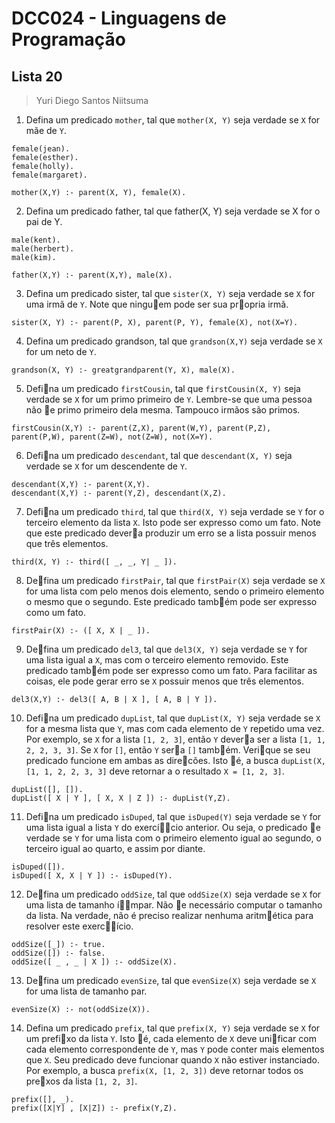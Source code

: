 # DCC024 - Linguagens de Programação
## Lista 20

> Yuri Diego Santos Niitsuma

1. Defina um predicado `mother`, tal que `mother(X, Y)` seja verdade se `X` for mãe de `Y`.

```
female(jean).
female(esther).
female(holly).
female(margaret).

mother(X,Y) :- parent(X, Y), female(X).
```

2. Defina um predicado father, tal que father(X, Y) seja verdade se X for o pai de Y.

```
male(kent).
male(herbert).
male(kim).

father(X,Y) :- parent(X,Y), male(X).
```

3. Defina um predicado sister, tal que `sister(X, Y)` seja verdade se `X` for uma irmã de `Y`. Note que ninguem pode ser sua propria irmã.

```
sister(X, Y) :- parent(P, X), parent(P, Y), female(X), not(X=Y).
```

4. Defina um predicado grandson, tal que `grandson(X,Y)` seja verdade se `X` for um neto
de `Y`.

```
grandson(X, Y) :- greatgrandparent(Y, X), male(X).
```
5. Defina um predicado `firstCousin`, tal que `firstCousin(X, Y)` seja verdade se `X` for um primo primeiro de `Y`. Lembre-se que uma pessoa não e primo primeiro dela mesma. Tampouco irmãos são primos.

```
firstCousin(X,Y) :- parent(Z,X), parent(W,Y), parent(P,Z), parent(P,W), parent(Z=W), not(Z=W), not(X=Y).
```

6. Defina um predicado `descendant`, tal que `descendant(X, Y)` seja verdade se `X` for um descendente de `Y`.

```
descendant(X,Y) :- parent(X,Y).
descendant(X,Y) :- parent(Y,Z), descendant(X,Z).
```

7. Defina um predicado `third`, tal que `third(X, Y)` seja verdade se `Y` for o terceiro elemento da lista `X`. Isto pode ser expresso como um fato. Note que este predicado devera produzir um erro se a lista possuir menos que três elementos.

```
third(X, Y) :- third([ _, _, Y| _ ]).
```

8. Defina um predicado `firstPair`, tal que `firstPair(X)` seja verdade se `X` for uma lista com pelo menos dois elemento, sendo o primeiro elemento o mesmo que o segundo. Este predicado também pode ser expresso como um fato.

```
firstPair(X) :- ([ X, X | _ ]).
```

9. Defina um predicado `del3`, tal que `del3(X, Y)` seja verdade se `Y` for uma lista igual a `X`, mas com o terceiro elemento removido. Este predicado também pode ser expresso como um fato. Para facilitar as coisas, ele pode gerar erro se `X` possuir menos que três
elementos.

```
del3(X,Y) :- del3([ A, B | X ], [ A, B | Y ]).
```

10. Defina um predicado `dupList`, tal que `dupList(X, Y)` seja verdade se `X` for a mesma lista que `Y`, mas com cada elemento de `Y` repetido uma vez. Por exemplo, se `X` for a lista `[1, 2, 3]`, então `Y` devera ser a lista `[1, 1, 2, 2, 3, 3]`. Se `X` for `[]`, então `Y` sera `[]` também. Verique se seu predicado funcione em ambas as direcões. Isto é, a busca `dupList(X, [1, 1, 2, 2, 3, 3]` deve retornar a o resultado `X = [1, 2, 3]`.

```
dupList([], []).
dupList([ X | Y ], [ X, X | Z ]) :- dupList(Y,Z).
```

11. Defina um predicado `isDuped`, tal que `isDuped(Y)` seja verdade se `Y` for uma lista igual a lista `Y` do exercício anterior. Ou seja, o predicado e verdade se `Y` for uma lista com o primeiro elemento igual ao segundo, o terceiro igual ao quarto, e assim por diante.

```
isDuped([]).
isDuped([ X, X | Y ]) :- isDuped(Y).
```

12. Defina um predicado `oddSize`, tal que `oddSize(X)` seja verdade se `X` for uma lista de tamanho ímpar. Não e necessário computar o tamanho da lista. Na verdade, não é preciso realizar nenhuma aritmética para resolver este exercício.

```
oddSize([_]) :- true.
oddSize([]) :- false.
oddSize([ _ , _ | X ]) :- oddSize(X).
```

13. Defina um predicado `evenSize`, tal que `evenSize(X)` seja verdade se `X` for uma lista de tamanho par.

```
evenSize(X) :- not(oddSize(X)).
```

14. Defina um predicado `prefix`, tal que `prefix(X, Y)` seja verdade se `X` for um prefixo da lista `Y`. Isto é, cada elemento de `X` deve unificar com cada elemento correspondente de `Y`, mas `Y` pode conter mais elementos que `X`. Seu predicado deve funcionar quando `X` não estiver instanciado. Por exemplo, a busca `prefix(X, [1, 2, 3])` deve retornar todos os prexos da lista `[1, 2, 3]`.

```
prefix([], _).
prefix([X|Y] , [X|Z]) :- prefix(Y,Z).
```

<!--
15. Nos próximos exercícios, de 15 ate 20, vamos implementar conjuntos como listas. Cada elemento de um conjunto aparece somente uma vez em sua lista, mas as listas não estão necessariamente ordenadas. Você pode assumir que as listas de entrada não possuem elementos duplicados, mas você precisa garantir que as listas de sada não possuem nenhum elemento duplicado. Uma coisa: não vale usar funões predefinidas de manipulacão de listas, tipo member, por exemplo. Vamos comecar denindo um predicado `isMember`, tal que `isMember(X, Y)` seja verdade se o elemento `X` for estiver presente no conjunto `Y`.


16. Defina um predicado `isUnion`, tal que `isUnion(X, Y, Z)` seja verdade se `Z` for a união de `X` e `Y`. Seu predicado não precisa funcionar direito quando `X` ou `Y` não estão instanciados.


17. Defina um predicado `isIntersection`, tal que `isIntersection(X, Y, Z)` seja verdade se `Z` for for a intersecão de `X` e `Y`. Como no caso anterior, seu predicado não precisa funcionar direito quando `X` ou `Y` não estão instanciados.


18. Defina um predicado `isEqual`, tal que `isEqual(X, Y)` seja verdade se `X` e `Y` forem conjuntos iguais. Dois conjuntos são iguais se eles possuem os mesmos elementos, independente da ordem. Novamente, seu predicado não precisa funcionar direito quando `X` ou `Y` não estão instanciados.


19. Defina um predicado `powerSet`, tal que `powerSet(X, Y)` seja verdade se `Y` for o conjunto potência de `X`. O conjunto potência de um dado conjunto s e o conjunto de todos os subconjuntos de `s`. Por exemplo, se s = f1; 2; 3g, então o conjunto potência p e:
fxjx  sg = ffg; f1g; f2g; f3g; f1; 2g; f1; 3g; f2; 3g; f1; 2; 3gg
No caso deste exerccio, se X e uma lista, representando o conjunto, Y sera uma lista
de listas. Assim, powerSet([1, 2], Y) ira produzir a unicacão Y = [[1, 2], [1],
[2], []] (não necessariamente nesta ordem). Seu predicado não precisa funcionar
direito quando X não estiver instanciado.


20. Defina um predicado isDifference, tal que isDifference(X, Y, Z) seja verdade
se Z contiver os elementos de X que não aparecem em Y. Ao contrario dos exercícios
anteriores, seu predicado devera funcionar independente da ordem em que os elementos
de Z são dados. Contudo, assim como nos exercícios anteriores, seu predicado não
precisa funcionar quando X ou Y não estiverem instanciados. -->
